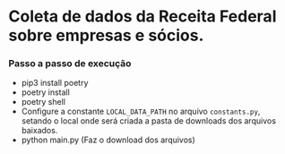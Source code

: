 # Coleta de dados da Receita Federal sobre empresas e sócios.


### Passo a passo de execução
 - pip3 install poetry
 - poetry install
 - poetry shell
 - Configure a constante `LOCAL_DATA_PATH` no arquivo `constants.py`, setando o local onde será criada a pasta de downloads dos arquivos baixados.
 - python main.py (Faz o download dos arquivos)
